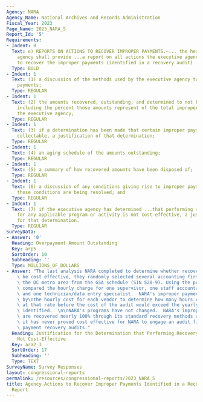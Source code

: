```yaml
---
Agency: NARA
Agency_Name: National Archives and Records Administration
Fiscal_Year: 2023
Page_Name: 2023_NARA_5
Report_Id: '5'
Requirements:
- Indent: 0
  Text: e) REPORTS ON ACTIONS TO RECOVER IMPROPER PAYMENTS.—... the head of the executive
    agency shall provide ...a report on all actions the executive agency is taking
    to recover the improper payments (identified in a recovery audit) ..including—
  Type: BOLD
- Indent: 1
  Text: (1) a discussion of the methods used by the executive agency to recover improper
    payments;
  Type: REGULAR
- Indent: 1
  Text: (2) the amounts recovered, outstanding, and determined to not be collectable,
    including the percent those amounts represent of the total improper payments of
    the executive agency;
  Type: REGULAR
- Indent: 1
  Text: (3) if a determination has been made that certain improper payments are not
    collectable, a justification of that determination;
  Type: REGULAR
- Indent: 1
  Text: (4) an aging schedule of the amounts outstanding;
  Type: REGULAR
- Indent: 1
  Text: (5) a summary of how recovered amounts have been disposed of;
  Type: REGULAR
- Indent: 1
  Text: (6) a discussion of any conditions giving rise to improper payments and how
    those conditions are being resolved; and
  Type: REGULAR
- Indent: 1
  Text: (7) if the executive agency has determined ...that performing recovery audits
    for any applicable program or activity is not cost-effective, a justification
    for that determination.
  Type: REGULAR
SurveyData:
- Answer: '0'
  Heading: Overpayment Amount Outstanding
  Key: arp5
  SortOrder: 10
  Subheading: ''
  Type: MILLIONS_OF_DOLLARS
- Answer: "The last analysis NARA completed to determine whether recovery audits would\
    \ be cost effective, they randomly selected several accounting firms located in\
    \ the DC metro area from the GSA schedule (SIN 520-9). Using the price list, NARA\
    \ compared the hourly charge for one supervisor, one staff accountant/analyst\
    \ and one technician/data entry specialist.  NARA's improper payments were divided\
    \ by\nthe hourly cost for each vendor to determine how many hours could be billed\
    \ at that rate before the cost of the audit would exceed the yearly improper payments\
    \ identified.  \n\nNARA's programs have not changed.  NARA's improper payments\
    \ are recovered nearly 100% through its standard recovery methods and\ntherefore,\
    \ it has never proved cost effective for NARA to engage an audit firm to conduct\
    \ payment recovery audits."
  Heading: Justification for the Determination that Performing Recovery Audits are
    Not Cost-Effective
  Key: ara2_3
  SortOrder: 17
  Subheading: ''
  Type: TEXT
SurveyName: Survey Responses
layout: congressional-reports
permalink: /resources/congressional-reports/2023_NARA_5
title: Agency Actions to Recover Improper Payments Identified in a Recovery Audit
  Report
---
```


